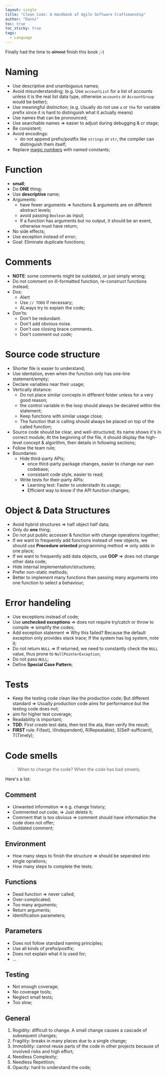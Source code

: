 ```yaml
---
layout: single
title: "Clean Code: A Handbook of Agile Software Craftsmanship"
author: "Danni"
toc: true
toc_sticky: true
tags:
  - Language
---
```


Finally had the time to ~~almost~~ finish this book ;-)

# Naming

- Use descriptive and unambiguous names; 
- Avoid misunderstanding; (e.g. Use `accountList` for a list of accounts unless it is the real list data type, otherwise `accounts` or `AccountGroup` would be better);
- Use meaningful distinction; (e.g. Usually do not use `a` or `the` for variable prefix since it is hard to distinguish what it actually means)
- Use names that can be pronounced;
- Use searchable names => easier to adjust during debugging & cr stage;
- Be consistent;
- Avoid encodings:
    - do not append prefix/postfix like `strings` or `str`, the compiler can distinguish them itself;
- Replace [magic numbers](https://en.wikipedia.org/wiki/Magic_number_(programming)) with named constants;

# Function

- **small**;
- Do **ONE** thing;
- Use **descriptive** name;
- Arguments:
    - have fewer arguments => functions & arguments are on different abstract levels;
    - avoid passing `Boolean` as input;
    - If a function has arguments but no output, it should be an event, otherwise must have return;
- No side effects;
- Use exception instead of error;
- Goal: Eliminate duplicate functions;

# Comments

- **NOTE**: some comments might be outdated, or just simply wrong;
- Do not comment on ill-formatted function, re-construct functions instead;
- Dos:
    - Alert
    - Use `// TODO` if necessary;
    - ALways try to explain the code;
- Don'ts:
    - Don't be redundant.
    - Don't add obvious noise.
    - Don't use closing brace comments.
    - Don't comment out code;

# Source code structure
- Shorter file is easier to understand;
- Use identation, even when the function only has one-line statement/empty;
- Declare variables near their usage;
- Vertically distance:
    - Do not place similar concepts in different folder unless for a very good reason;
    - the control variable in the loop should always be decalred within the statement;
    - Keep functions with similar usage close;
    - The function that is calling should always be placed on top of the called function;
- Source code should be clear, and well-structured; Its name shows it's in correct module; At the beginning of the file, it should display the high-level concept & algorithm, then details in following sections; 
- Follow the team rule;
- Boundaries:
    - Hide third-party APIs;
        - once third-party package changes, easier to change our own codebase;
        - consistant code style, easier to read;
    - Write tests for their-party APIs:
        - Learning test: Faster to understadn its usage;
        - Efficient way to know if the API function changes;

# Object & Data Structures

- Avoid hybrid structures => half object half data;
- Only do **one** thing;
- Do not put public accesser & function with change operations together;
- If we want to frequently add functions instead of new objects, we should use **Procedure oriented** programming method => only adds in one place;
- If we want to frequently add data objects, use **OOP** => does not change other data code;
- Hide internal implementation/structures;
- Prefer non-static methods;
- Better to implement many functions than passing many arguments into one function to select a behaviour;

# Error handeling

- Use exceptions instead of code;
- Use **unchecked exceptions** => does not require try/catch or throw to compile => simplify the codes;
- Add exception statement => Why this failed? Because the default exception only provides stack trace; If the system has log system, note it;
- Do not return `NULL` => If returned, we need to constantly check the `NULL` value, thus prone to `NullPointerException`;
- Do not pass `NULL`;
- Define **Special Case Pattern**;

# Tests

- Keep the testing code clean like the production code; But different standard => Usually production code aims for performance but the testing code does not;
- aim for higher test coverage;
- Readability is important;
- **TDD**: First create test data, then test the ata, then verify the result;
- **FIRST** rule: F(fast), I(Independent), R(Repeatable), S(Self-sufficient), T(Timely);

# Code smells

> When to change the code? When the code has bad smeels;

Here's a list:

## Comment

- Unwanted information => e.g. change history;
- Commented out code; => Just delete it;
- Comment that is too obvious => comment should have information the code does not offer;
- Outdated comment;

## Environment

- How many steps to finish the structure => should be seperated into single oprations; 
- How many steps to complete the tests;

## Functions

- Dead function => never called;
- Over-complicated;
- Too many arguments;
- Return arguments;
- Identification parameters;

## Parameters

- Does not follow standard naming principles;
- Use all kinds of prefix/postfix;
- Does not explain what it is used for;
- ...

## Testing

- Not enough coverage;
- No coverage tools;
- Neglect small tests;
- Too slow;

## General

1. Rogidity: difficult to change. A small change causes a cascade of subsequent changes;
2. Fragility: breaks in many places due to a single change;
3. Immobility: cannot reuse parts of the code in other projects because of involved risks and high effort;
4. Needless Complexity;
5. Needless Repetition;
6. Opacity: hard to understand the code;